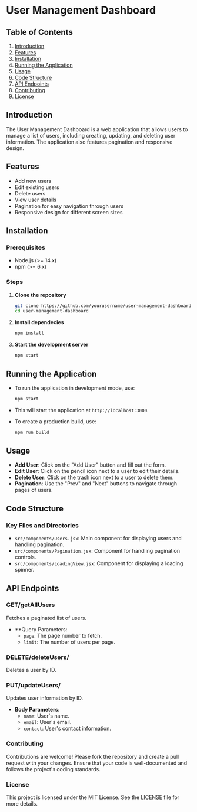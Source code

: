 # User Management Dashboard

## Table of Contents
1. [Introduction](#introduction)
2. [Features](#features)
3. [Installation](#installation)
4. [Running the Application](#running-the-application)
5. [Usage](#usage)
6. [Code Structure](#code-structure)
7. [API Endpoints](#api-endpoints)
8. [Contributing](#contributing)
9. [License](#license)

## Introduction
The User Management Dashboard is a web application that allows users to manage a list of users, including creating, updating, and deleting user information. The application also features pagination and responsive design.

## Features
- Add new users
- Edit existing users
- Delete users
- View user details
- Pagination for easy navigation through users
- Responsive design for different screen sizes

## Installation
### Prerequisites
- Node.js (>= 14.x)
- npm (>= 6.x)

### Steps
1. **Clone the repository**
   ```sh
   git clone https://github.com/yourusername/user-management-dashboard.git
   cd user-management-dashboard

2. **Install dependecies**
   ```sh
   npm install

3. **Start the development server**
   ```sh
   npm start

## Running the Application
- To run the application in development mode, use:
  ```sh
  npm start
- This will start the application at `http://localhost:3000`.

- To create a production build, use:
  ```sh
  npm run build

## Usage
- **Add User**: Click on the "Add User" button and fill out the form.
- **Edit User**: Click on the pencil icon next to a user to edit their        details.
- **Delete User**: Click on the trash icon next to a user to delete them.
- **Pagination**: Use the "Prev" and "Next" buttons to navigate through       pages of users.

## Code Structure
### Key Files and Directories
- `src/components/Users.jsx`: Main component for displaying users and        handling pagination.
- `src/components/Pagination.jsx`: Component for handling pagination         controls.
- `src/components/LoadingView.jsx`: Component for displaying a loading       spinner.

## API Endpoints
### GET/getAllUsers
Fetches a paginated list of users.
- **Query Parameters:
  - `page`: The page number to fetch.
  - `limit`: The number of users per page.

### DELETE/deleteUsers/
Deletes a user by ID.

### PUT/updateUsers/
Updates user information by ID.
- **Body Parameters**:
   - `name`: User's name.
   - `email`: User's email.
   - `contact`: User's contact information.

### Contributing
Contributions are welcome! Please fork the repository and create a pull request with your changes. Ensure that your code is well-documented and follows the project's coding standards.

### License
This project is licensed under the MIT License. See the [LICENSE](LICENSE) file for more details.
